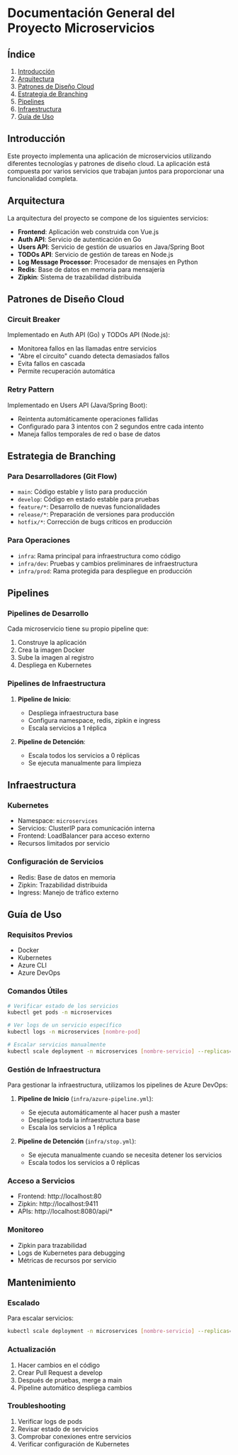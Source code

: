 # Documentación General del Proyecto Microservicios

## Índice
1. [Introducción](#introducción)
2. [Arquitectura](#arquitectura)
3. [Patrones de Diseño Cloud](#patrones-de-diseño-cloud)
4. [Estrategia de Branching](#estrategia-de-branching)
5. [Pipelines](#pipelines)
6. [Infraestructura](#infraestructura)
7. [Guía de Uso](#guía-de-uso)

## Introducción
Este proyecto implementa una aplicación de microservicios utilizando diferentes tecnologías y patrones de diseño cloud. La aplicación está compuesta por varios servicios que trabajan juntos para proporcionar una funcionalidad completa.

## Arquitectura
La arquitectura del proyecto se compone de los siguientes servicios:

- **Frontend**: Aplicación web construida con Vue.js
- **Auth API**: Servicio de autenticación en Go
- **Users API**: Servicio de gestión de usuarios en Java/Spring Boot
- **TODOs API**: Servicio de gestión de tareas en Node.js
- **Log Message Processor**: Procesador de mensajes en Python
- **Redis**: Base de datos en memoria para mensajería
- **Zipkin**: Sistema de trazabilidad distribuida

## Patrones de Diseño Cloud

### Circuit Breaker
Implementado en Auth API (Go) y TODOs API (Node.js):
- Monitorea fallos en las llamadas entre servicios
- "Abre el circuito" cuando detecta demasiados fallos
- Evita fallos en cascada
- Permite recuperación automática

### Retry Pattern
Implementado en Users API (Java/Spring Boot):
- Reintenta automáticamente operaciones fallidas
- Configurado para 3 intentos con 2 segundos entre cada intento
- Maneja fallos temporales de red o base de datos

## Estrategia de Branching

### Para Desarrolladores (Git Flow)
- `main`: Código estable y listo para producción
- `develop`: Código en estado estable para pruebas
- `feature/*`: Desarrollo de nuevas funcionalidades
- `release/*`: Preparación de versiones para producción
- `hotfix/*`: Corrección de bugs críticos en producción

### Para Operaciones
- `infra`: Rama principal para infraestructura como código
- `infra/dev`: Pruebas y cambios preliminares de infraestructura
- `infra/prod`: Rama protegida para despliegue en producción

## Pipelines

### Pipelines de Desarrollo
Cada microservicio tiene su propio pipeline que:
1. Construye la aplicación
2. Crea la imagen Docker
3. Sube la imagen al registro
4. Despliega en Kubernetes

### Pipelines de Infraestructura
1. **Pipeline de Inicio**:
   - Despliega infraestructura base
   - Configura namespace, redis, zipkin e ingress
   - Escala servicios a 1 réplica

2. **Pipeline de Detención**:
   - Escala todos los servicios a 0 réplicas
   - Se ejecuta manualmente para limpieza

## Infraestructura

### Kubernetes
- Namespace: `microservices`
- Servicios: ClusterIP para comunicación interna
- Frontend: LoadBalancer para acceso externo
- Recursos limitados por servicio

### Configuración de Servicios
- Redis: Base de datos en memoria
- Zipkin: Trazabilidad distribuida
- Ingress: Manejo de tráfico externo

## Guía de Uso

### Requisitos Previos
- Docker
- Kubernetes
- Azure CLI
- Azure DevOps

### Comandos Útiles
```bash
# Verificar estado de los servicios
kubectl get pods -n microservices

# Ver logs de un servicio específico
kubectl logs -n microservices [nombre-pod]

# Escalar servicios manualmente
kubectl scale deployment -n microservices [nombre-servicio] --replicas=[número]
```

### Gestión de Infraestructura
Para gestionar la infraestructura, utilizamos los pipelines de Azure DevOps:

1. **Pipeline de Inicio** (`infra/azure-pipeline.yml`):
   - Se ejecuta automáticamente al hacer push a master
   - Despliega toda la infraestructura base
   - Escala los servicios a 1 réplica

2. **Pipeline de Detención** (`infra/stop.yml`):
   - Se ejecuta manualmente cuando se necesita detener los servicios
   - Escala todos los servicios a 0 réplicas

### Acceso a Servicios
- Frontend: http://localhost:80
- Zipkin: http://localhost:9411
- APIs: http://localhost:8080/api/*

### Monitoreo
- Zipkin para trazabilidad
- Logs de Kubernetes para debugging
- Métricas de recursos por servicio

## Mantenimiento

### Escalado
Para escalar servicios:
```bash
kubectl scale deployment -n microservices [nombre-servicio] --replicas=[número]
```

### Actualización
1. Hacer cambios en el código
2. Crear Pull Request a develop
3. Después de pruebas, merge a main
4. Pipeline automático despliega cambios

### Troubleshooting
1. Verificar logs de pods
2. Revisar estado de servicios
3. Comprobar conexiones entre servicios
4. Verificar configuración de Kubernetes 